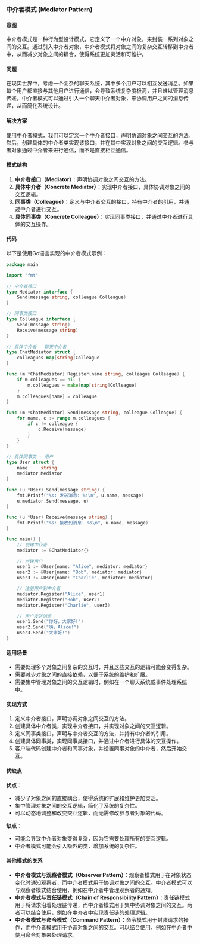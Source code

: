 ### 中介者模式 (Mediator Pattern)

#### 意图
中介者模式是一种行为型设计模式，它定义了一个中介对象，来封装一系列对象之间的交互。通过引入中介者对象，中介者模式将对象之间的复杂交互转移到中介者中，从而减少对象之间的耦合，使得系统更加灵活和可维护。

#### 问题
在现实世界中，考虑一个复杂的聊天系统，其中多个用户可以相互发送消息。如果每个用户都直接与其他用户进行通信，会导致系统复杂度极高，并且难以管理消息传递。中介者模式可以通过引入一个聊天中介者对象，来协调用户之间的消息传递，从而简化系统设计。

#### 解决方案
使用中介者模式，我们可以定义一个中介者接口，声明协调对象之间交互的方法。然后，创建具体的中介者类实现该接口，并在其中实现对象之间的交互逻辑。参与者对象通过中介者来进行通信，而不是直接相互通信。

#### 模式结构
1. **中介者接口（Mediator）**：声明协调对象之间交互的方法。
2. **具体中介者（Concrete Mediator）**：实现中介者接口，具体协调对象之间的交互逻辑。
3. **同事类（Colleague）**：定义与中介者交互的接口，持有中介者的引用，并通过中介者进行交互。
4. **具体同事类（Concrete Colleague）**：实现同事类接口，并通过中介者进行具体的交互操作。

#### 代码
以下是使用Go语言实现的中介者模式示例：

```go
package main

import "fmt"

// 中介者接口
type Mediator interface {
    Send(message string, colleague Colleague)
}

// 同事类接口
type Colleague interface {
    Send(message string)
    Receive(message string)
}

// 具体中介者 - 聊天中介者
type ChatMediator struct {
    colleagues map[string]Colleague
}

func (m *ChatMediator) Register(name string, colleague Colleague) {
    if m.colleagues == nil {
        m.colleagues = make(map[string]Colleague)
    }
    m.colleagues[name] = colleague
}

func (m *ChatMediator) Send(message string, colleague Colleague) {
    for name, c := range m.colleagues {
        if c != colleague {
            c.Receive(message)
        }
    }
}

// 具体同事类 - 用户
type User struct {
    name     string
    mediator Mediator
}

func (u *User) Send(message string) {
    fmt.Printf("%s: 发送消息: %s\n", u.name, message)
    u.mediator.Send(message, u)
}

func (u *User) Receive(message string) {
    fmt.Printf("%s: 接收到消息: %s\n", u.name, message)
}

func main() {
    // 创建中介者
    mediator := &ChatMediator{}

    // 创建用户
    user1 := &User{name: "Alice", mediator: mediator}
    user2 := &User{name: "Bob", mediator: mediator}
    user3 := &User{name: "Charlie", mediator: mediator}

    // 注册用户到中介者
    mediator.Register("Alice", user1)
    mediator.Register("Bob", user2)
    mediator.Register("Charlie", user3)

    // 用户发送消息
    user1.Send("你好，大家好!")
    user2.Send("嗨，Alice!")
    user3.Send("大家好!")
}
```

#### 适用场景
- 需要处理多个对象之间复杂的交互时，并且这些交互的逻辑可能会变得复杂。
- 需要减少对象之间的直接依赖，以便于系统的维护和扩展。
- 需要集中管理对象之间的交互逻辑时，例如在一个聊天系统或事件处理系统中。

#### 实现方式
1. 定义中介者接口，声明协调对象之间交互的方法。
2. 创建具体中介者类，实现中介者接口，并实现对象之间的交互逻辑。
3. 定义同事类接口，声明与中介者交互的方法，并持有中介者的引用。
4. 创建具体同事类，实现同事类接口，并通过中介者进行具体的交互操作。
5. 客户端代码创建中介者和同事对象，并设置同事对象的中介者，然后开始交互。

#### 优缺点
**优点**：
- 减少了对象之间的直接耦合，使得系统的扩展和维护更加灵活。
- 集中管理对象之间的交互逻辑，简化了系统的复杂性。
- 可以动态地调整和改变交互逻辑，而无需修改参与者对象的代码。

**缺点**：
- 可能会导致中介者对象变得复杂，因为它需要处理所有的交互逻辑。
- 中介者模式可能会引入额外的类，增加系统的复杂性。

#### 其他模式的关系
- **中介者模式与观察者模式（Observer Pattern）**：观察者模式用于在对象状态变化时通知观察者，而中介者模式用于协调对象之间的交互。中介者模式可以与观察者模式结合使用，例如在中介者中管理观察者的通知。
- **中介者模式与责任链模式（Chain of Responsibility Pattern）**：责任链模式用于将请求沿着处理链传递，而中介者模式用于集中协调对象之间的交互。两者可以结合使用，例如在中介者中实现责任链的处理逻辑。
- **中介者模式与命令模式（Command Pattern）**：命令模式用于封装请求的操作，而中介者模式用于协调对象之间的交互。可以结合使用，例如在中介者中使用命令对象来处理请求。
